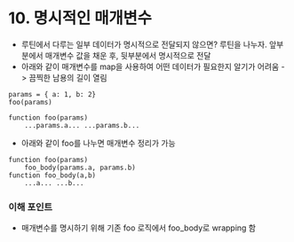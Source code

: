 # 10. 명시적인 매개변수
- 루틴에서 다루는 일부 데이터가 명시적으로 전달되지 않으면? 루틴을 나누자. 앞부분에서 매개변수 값을 채운 후, 뒷부분에서 명시적으로 전달
- 아래와 같이 매개변수를 map을 사용하여 어떤 데이터가 필요한지 알기가 어려움 -> 끔찍한 남용의 길이 열림
```
params = { a: 1, b: 2}
foo(params)

function foo(params)
    ...params.a... ...params.b...
```
- 아래와 같이 foo를 나누면 매개변수 정리가 가능
```
function foo(params)
    foo_body(params.a, params.b)
function foo_body(a,b)
    ...a... ...b...
```
### 이해 포인트
- 매개변수를 명시하기 위해 기존 foo 로직에서 foo_body로 wrapping 함